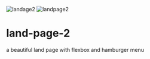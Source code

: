 ![landage2](https://user-images.githubusercontent.com/83688429/128660883-a063efef-3838-4657-b43a-8394ffb98138.png)
![landpage2](https://user-images.githubusercontent.com/83688429/128660885-41b3ae09-0a8c-4bc6-ac57-853ef69a23c2.png)
# land-page-2
a beautiful land page with flexbox and hamburger menu 
